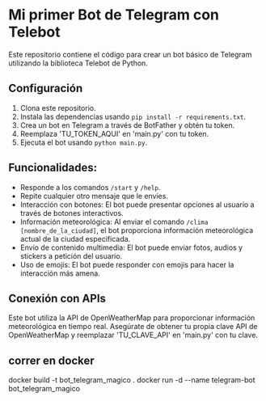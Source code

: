 # Mi primer Bot de Telegram con Telebot

Este repositorio contiene el código para crear un bot básico de Telegram utilizando la biblioteca Telebot de Python.

## Configuración

1. Clona este repositorio.
2. Instala las dependencias usando `pip install -r requirements.txt`.
3. Crea un bot en Telegram a través de BotFather y obtén tu token.
4. Reemplaza 'TU_TOKEN_AQUI' en 'main.py' con tu token.
5. Ejecuta el bot usando `python main.py`.

## Funcionalidades:

- Responde a los comandos `/start` y `/help`.
- Repite cualquier otro mensaje que le envíes.
- Interacción con botones: El bot puede presentar opciones al usuario a través de botones interactivos.
- Información meteorológica: Al enviar el comando `/clima [nombre_de_la_ciudad]`, el bot proporciona información meteorológica actual de la ciudad especificada.
- Envío de contenido multimedia: El bot puede enviar fotos, audios y stickers a petición del usuario.
- Uso de emojis: El bot puede responder con emojis para hacer la interacción más amena.

## Conexión con APIs

Este bot utiliza la API de OpenWeatherMap para proporcionar información meteorológica en tiempo real. Asegúrate de obtener tu propia clave API de OpenWeatherMap y reemplazar 'TU_CLAVE_API' en 'main.py' con tu clave.
## correr en docker
docker build -t bot_telegram_magico .
docker run -d --name telegram-bot bot_telegram_magico
